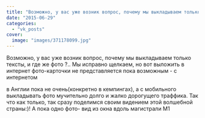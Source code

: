 ```yaml
---
title: "Возможно, у вас уже возник вопрос, почему мы выкладываем только тексты, и где же фото ?.. Мы исправн..."
date: "2015-06-29"
categories: 
  - "vk_posts"
cover:
  image: "images/371178099.jpg"
---
```


Возможно, у вас уже возник вопрос, почему мы выкладываем только тексты, и где же фото ?.. Мы исправно щелкаем, но вот выложить в интернет фото-карточки не представляется пока возможным - с интернетом

<!--more--> в Англии пока не очень(конкретно в кемпингах), а с мобильного выкладывать фото мучительно долго и жалко дорогущего траффика. Так что как только, так сразу поделимся своим видением этой волшебной страны:)! А пока одно фото- вид из окна вдоль магистрали М1
